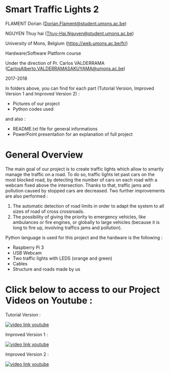 # Smart Traffic Lights 2
FLAMENT Dorian (Dorian.Flament@student.umons.ac.be)

NGUYEN Thuy hai (Thuy-Hai.Nguyen@student.umons.ac.be)

University of Mons, Belgium (https://web.umons.ac.be/fr/)

Hardware/Software Platform course

Under the direction of Pr. Carlos VALDERRAMA (CarlosAlberto.VALDERRAMASAKUYAMA@umons.ac.be)

2017-2018

In folders above, you can find for each part (Tutorial Version, Improved Version 1 and Improved Version 2) :

- Pictures of our project
- Python codes used

and also : 
- README.txt file for general informations 
- PowerPoint presentation for an explanation of full project


# General Overview
The main goal of our project is to create traffic lights which allow to smartly manage the traffic on a road. 
To do so, traffic lights let past cars on the most blocked road, by detecting the number of cars on each road with a webcam fixed above the intersection. Thanks to that, traffic jams and pollution caused by stopped cars are decreased.
Two further improvements are also performed : 

1) The automatic detection of road limits in order to adapt the system to all sizes of road of cross crossroads.
2) The possibility of giving the priority to emergency vehicles, like ambulances or fire engines, or globally to large vehicles (because it is long to fire up, involving traffics jams and pollution).

Python language is used for this project and the hardware is the following :
- Raspberry Pi 3
- USB Webcam
- Two traffic lights with LEDS (orange and green)
- Cables
- Structure and roads made by us

# Click below to access to our Project Videos on Youtube : 
Tutorial Version :

[![video link youtube](http://liverpoolfc-fr.wifeo.com/images/c/cap/capture-d-e-cran-2018-05-21-a-16-12-18.jpg)]( https://www.youtube.com/watch?v=jQJlSoAfE3g&t=2s)


Improved Version 1 :

[![video link youtube](http://liverpoolfc-fr.wifeo.com/images/y/you/youtube-improved-version-1.jpg)]( https://www.youtube.com/watch?v=-3C68o-8WWs&feature=youtu.be)

Improved Version 2 : 

[![video link youtube](http://liverpoolfc-fr.wifeo.com/images/y/you/youtube-improved-version-2.jpg)]( https://www.youtube.com/watch?v=j2LM9ZPuFI4&feature=youtu.be)

